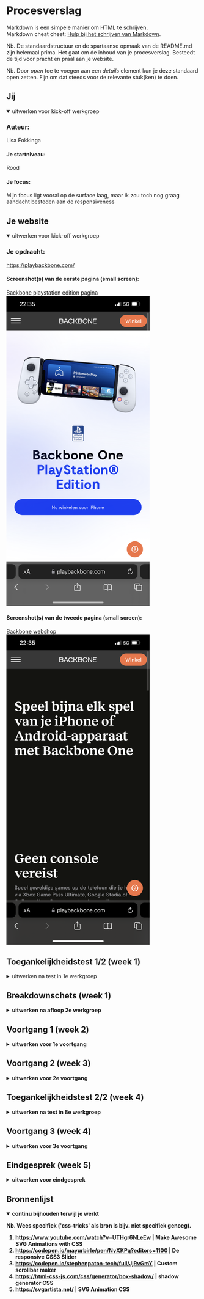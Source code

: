 # Procesverslag
Markdown is een simpele manier om HTML te schrijven.  
Markdown cheat cheet: [Hulp bij het schrijven van Markdown](https://github.com/adam-p/markdown-here/wiki/Markdown-Cheatsheet).

Nb. De standaardstructuur en de spartaanse opmaak van de README.md zijn helemaal prima. Het gaat om de inhoud van je procesverslag. Besteedt de tijd voor pracht en praal aan je website.

Nb. Door *open* toe te voegen aan een *details* element kun je deze standaard open zetten. Fijn om dat steeds voor de relevante stuk(ken) te doen.





## Jij

<details open>
  <summary>uitwerken voor kick-off werkgroep</summary>

  ### Auteur:
  Lisa Fokkinga

  #### Je startniveau:
  Rood

  #### Je focus:
  Mijn focus ligt vooral op de surface laag, maar ik zou toch nog graag aandacht besteden aan de responsiveness
 
</details>





## Je website

<details open>
  <summary>uitwerken voor kick-off werkgroep</summary>

  ### Je opdracht:
  https://playbackbone.com/

  #### Screenshot(s) van de eerste pagina (small screen): 
  Backbone playstation edition pagina  
  <img src="readme-images/playstationedition.PNG" width="375px" alt="Screenshot playstation edition">

  #### Screenshot(s) van de tweede pagina (small screen):
  Backbone webshop
  <img src="readme-images/platformen.PNG" width="375px" alt="Screenshot platformen">
 
</details>



## Toegankelijkheidstest 1/2 (week 1)

<details>
  <summary>uitwerken na test in 1e werkgroep</summary>

  ### Bevindingen
  Lijst met je bevindingen die in de test naar voren kwamen:

  #### Screenreader
  Hier korte omschrijving (met indien nodig afbeeldingen):

  Bij de screenreader krijg je een korte omvatting van afbeeldingen, die niet voldoen aan wat er in werkelijk
  werd getoond in deze afbeeldingen. Gebruikers kunnen hierdoor dus de afbeelding anders begrijpen.
  De tweede bevindeng is bij een carousel, als je bijvoorbeeld klinkt op 1 van de afbeeldingen in het carousel word deze uitgesproken. Dit zou als fijn ervaart kunnen worden, maar eventueel zou ook de hele reeks afgespeeld kunnen worden. De laatste bevinding had ik ondervonden bij de indeling van de mobiele website die veranderde door voice-over. Hiermee werd de 'features lijst' halverwege gesplitst.

  Hier een omschrijving van hoe het opgelost kan worden (met indien nodig afbeeldingen)
  De volgende punten kunnen worden opgelost door simpelweg afbeeldingen een beter alt tekst te geven, die beter passen bij de
  weergeven afbeeldingen. De carousel alle afbeeldingen af te spreken en om een betere indeling voor de feature lijst toe te 
  passen, zodat deze niet halverwege worden gesplitst.

  #### Muis en Toetsenbord 
  Hier korte omschrijving (met indien nodig afbeeldingen):
  De grootste bevinding is dat de website niet funcioneert met toetsenbord functies, zoals tab en pijltjes. Elementen en knoppen worden overgeslagen, navigatie tabs worden geselecteerd maar niet uitgeklapt, dus je weet niet welke er geselecteerd is.

  Hier een omschrijving van hoe het opgelost kan worden (met indien nodig afbeeldingen)
  Dit site laten functioneren met tabs en toetsenbord control. zodat er logisch getabt kan worden door de site heen. Navigatie word bij selectatie uitgeklapt, zodat de gebruiker weet waar hij/zij is.

  #### Motoriek (shocks, elastiekjes)
  Hier korte omschrijving (met indien nodig afbeeldingen)
  Bij het testen van de website en mobiele website met motoriek beperkingen, viel op dat het gebruik van toetsenbord handig is om snel door de site heen te komen zoals met de pijltjes scrollen. In het geval van de mobiele website is het wat lastiger om met elastiekjes door te kunnen scrollen

  <b>Hier een omschrijving van hoe het opgelost kan worden (met indien nodig afbeeldingen)<b>
  Het focus punt van het bestellen mag groter en duidelijker weergegeven worden. Door de motorieke beperkingen is het van belang dat knoppen 
  wat groter zijn. andere elementen zoals swipe buttons met pijltjes ook groter kunnen.

  #### Visueel (brillen, contrast, kleurenblind, dark/light). 
  Hier korte omschrijving (met indien nodig afbeeldingen)
  Bij het testen van de website en mobiele website met een visuele beperking is het lastig om kleine letters te kunnen lezen. Of lage contrasten te kunnen constanteren. Bij de website zelf is geen verschil tussen dark/light modus, de vraag alleen is of dit echt nodig is. 

  Hier een omschrijving van hoe het opgelost kan worden (met indien nodig afbeeldingen)
  Vooral bij de website de contrasten groot genoeg houden. Kopjes zijn gelukkig al best wel groot dus dat zeker behouden.
</details>



## Breakdownschets (week 1)

<details>
  <summary>uitwerken na afloop 2e werkgroep</summary>

  ### de hele pagina: 
  <img src="readme-images/Breakdowndeel1.jpg" width="375px" alt="breakdown van de hele pagina">  
  <img src="readme-images/Breakdowndeel2.jpg" width="375px" alt="breakdown van de hele pagina">
  <img src="readme-images/Breakdowndeel3.jpg" width="375px" alt="breakdown van de hele pagina">


  ### dynamisch deel (bijv menu): 
  <img src="readme-images/dummy-plaatje.jpg" width="375px" alt="breakdown van een dynamisch deel">


</details>





## Voortgang 1 (week 2)

<details>
  <summary>uitwerken voor 1e voortgang</summary>

  ### Stand van zaken
  Ik ben nog niet heel ver gekomen met mijn website, omdat ik nog bezig ben met de breakdown en
  hoe ik dit graag zou willen indelen. Zodat ik daarna snel van slag kan om alles in elkaar te zetten.


  ### Agenda voor meeting
  samen met je groepje opstellen

  Bente heeft verschilende vragen voor haar website, daarom hebben wij als groepje gekozen dat
  zij dan als eerst aan de beurt is. Daarna is Ryan die ook wat vraagjes heeft. Tijn en ik willen graag wat feedback over ons huidig werk.


  ### Verslag van meeting
  hier na afloop snel de uitkomsten van de meeting vastleggen

  - De section kunnen een aria label krijgen als het een thema/onderwerp heeft.
  - Het gebruiken van positions zijn nu duidelijk.
  - Ik hoef nog geen zorgen te maken over het gebruiken van een grid of flex. Gewoon
  beginnen en dan bekijken. 

</details>



## Voortgang 2 (week 3)

<details>
  <summary>uitwerken voor 2e voortgang</summary>

  ### Stand van zaken
  voor het tweede gesprek sta ik goed in mijn schoenen wat betreft mijn website. Ik heb een grote sprong gemaakt sinds vorig voortganggesprek. Zo ben ik al begonnen met het implenmeteren van animaties en dergelijke. Ik heb toch een aantal vraagjes
  wat betreft mijn vraagjes. 


  ### Agenda voor meeting
  samen met je groepje opstellen

  - Bente heeft niet heel veel vragen, wil het liefst eigenlijk feedback over haar gemaakte werk. 
  - Ryan heeft ook graag dingen die hij wilt laten zien als voortgang. 
  - Tijn heeft ook vragen over zijn werk 


  ### Verslag van meeting
  hier na afloop snel de uitkomsten van de meeting vastleggen

  - Ik heb gevraagd of de studentassisten naar mijn code konden kijken en of
  ik dit goed deed. (semantisch correct). Daarnaast was een andere vraag of ik 
  divjes mocht gebruiken alleen voor het stijlen en na ook de docent te hebben gesproken was dit mogelijk.
  - Op mijn vragen had ik in iedergeval goede antwoorden gekregen waarmee ik verder
  kon

</details>



## Toegankelijkheidstest 2/2 (week 4)

<details>
  <summary>uitwerken na test in 8e werkgroep</summary>

  ### Bevindingen
  Lijst met je bevindingen die in de test naar voren kwamen (geef ook aan wat er verbeterd is):

  #### Screenreader
  De screenreader op mijn computer doet het een beetje vaag, hij leest het niet helemaal op de juiste manier voor. Ik ben aan het twijfelen of het door windows komt? Ik heb nog niet echt goede resultaten uit de test kunnen halen. Ook sommige knoppen leest hij niet voor of kan hij het niet goed uitspreken omdat dit engels is.


  #### Muis en Toetsenbord 
  Bij de muis en toetsenbord hadden ik en Eefje ondervonden tijdens het testen dat nog niet alles goed werkte met de tabjes en de pijltjes. 


  #### Motoriek (shocks, elastiekjes)
  bij de motoriek testeb kwamen positieve feedback uit, de knoppen die waren gebruikt bij mijn ontwerp waren grote knoppen. dit maakte het makkelijker voor Eefje om toch te kunnen klinken op de verschillende buttons. 

  #### Visueel (brillen, contrast, kleurenblind, dark/light). 
  Bij de visuele testen kwamen er verder ook geen verrassende resulaten. Ook weer door de grote knoppen was het makkelijk te komen op hetgene waar Eefje wou zijn. De contrasten waren ook duidelijk genoeg om niet in de verwarring te komen en kon met de brillen nog steeds alles goed zien.

  #### Waar moet ik mijn aandacht nog even insteken?
  Bij de screenreader en de muis en toetsenbord testen kan ik nog veel veranderen waardoor mijn gemaakte website beter is dan de andere. Ik heb een paar ideeen hoe dit al een stuk beter kan en die neem ik daarom ook mee naar het volgende voortgangsgesprek.

</details>


## Voortgang 3 (week 4)

<details>
  <summary>uitwerken voor 3e voortgang</summary>

  ### Stand van zaken
  Ook deze week was ik goed bezig, ik had al een begin van de tweede website en mijn eerste pagina was al bijna zo goed als af. Ik ben nog even gaan kijken naar reponsiveness van de website maar dat bleek toch een beetje lastig te zijn. Toch komt het vaker voor dat er ineens foutjes blijken te zijn, die probeer ik zo goed mogelijk op te lossen.


  ### Agenda voor meeting

  - Met zijn alle willen we nog onze laatst werk zien er zijn van te voren nog geen concrete vragen


  ### Verslag van meeting
  Eerst hadden we nog niet echt vragen of dingen waar we het graag over zouden hebben. Totdat mij te binnenschiet over
  de toegankelijkheid van mijn website. Hierin laat de docent heel erg makkelijke trucs zien hoe ik bijvoorbeeld een
  skip link kan maken, hoe attributen werken en ook hoe je nou zo'n nav kan uitklappen. Met deze handige tricks kunnen we
  nu allemaal aan de slag.

</details>


## Eindgesprek (week 5)

<details>
  <summary>uitwerken voor eindgesprek</summary>

  ### Je uitkomst - karakteristiek screenshots:
  Pagina 1:
  <img src="readme-images/dummy-plaatje.jpg" width="375px" alt="uitomst opdracht 1">

  Pagina 2:
  <img src="readme-images/dummy-plaatje.jpg" width="375px" alt="uitomst opdracht 1">


  ### Dit ging goed/Heb ik geleerd: 
  Wat vooral bij mij goed gingen waren de animatie's daar was ik ook heel trots op.

  <img src="readme-images/CarouselGrid.jpg" width="375px" alt="top">
  <img src="readme-images/TechSpecs.jpg" width="375px" alt="top">


  ### Dit was lastig/Is niet gelukt:
  Ik heb niet perse iets waarvan ik denk nou dat is lelijk of niet goed gelukt. Ik had wel dingen die
  wat lastiger gingen dan verwacht.

  <img src="readme-images/AltijdMis.jpg" width="375px" alt="bummer">
  <img src="readme-images/Hinderlijk.jpg" width="375px" alt="bummer">

</details>


## Bronnenlijst

<details open>
  <summary>continu bijhouden terwijl je werkt</summary>

  Nb. Wees specifiek ('css-tricks' als bron is bijv. niet specifiek genoeg).

  1. https://www.youtube.com/watch?v=UTHgr6NLeEw | Make Awesome SVG Animations with CSS
  2. https://codepen.io/mayurbirle/pen/NvXKPq?editors=1100 | De responsive CSS3 Slider
  3. https://codepen.io/stephenpaton-tech/full/JjRvGmY | Custom scrollbar maker
  4. https://html-css-js.com/css/generator/box-shadow/ | shadow generator CSS
  5. https://svgartista.net/ | SVG Animation CSS

</details>